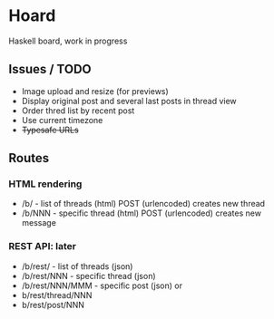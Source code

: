 # Hoard

Haskell board, work in progress

## Issues / TODO
 * Image upload and resize (for previews)
 * Display original post and several last posts in thread view
 * Order thred list by recent post
 * Use current timezone
 * ~~Typesafe URLs~~

## Routes

### HTML rendering

 * /b/ - list of threads (html)       POST (urlencoded) creates new thread
 * /b/NNN - specific thread (html)    POST (urlencoded) creates new message

### REST API: later

 * /b/rest/ - list of threads (json)
 * /b/rest/NNN - specific thread (json)
 * /b/rest/NNN/MMM - specific post (json)
or
 * b/rest/thread/NNN
 * b/rest/post/NNN
